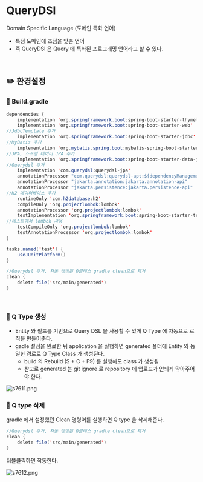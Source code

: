 # QueryDSl

Domain Specific Language (도메인 특화 언어)

- 특정 도메인에 초점을 맞춘 언어
- 즉 QueryDSl 은 Query 에 특화된 프로그래밍 언어라고 할 수 있다.

<br>

## ✏️ 환경설정

### 📍 Build.gradle

```java
dependencies {
	implementation 'org.springframework.boot:spring-boot-starter-thymeleaf'
	implementation 'org.springframework.boot:spring-boot-starter-web'
//JdbcTemplate 추가
	implementation 'org.springframework.boot:spring-boot-starter-jdbc'
//MyBatis 추가
	implementation 'org.mybatis.spring.boot:mybatis-spring-boot-starter:2.2.0'
//JPA, 스프링 데이터 JPA 추가
	implementation 'org.springframework.boot:spring-boot-starter-data-jpa'
//Querydsl 추가
	implementation 'com.querydsl:querydsl-jpa'
	annotationProcessor "com.querydsl:querydsl-apt:${dependencyManagement.importedProperties['querydsl.version']}:jpa"
	annotationProcessor "jakarta.annotation:jakarta.annotation-api"
	annotationProcessor "jakarta.persistence:jakarta.persistence-api"
//H2 데이터베이스 추가
	runtimeOnly 'com.h2database:h2'
	compileOnly 'org.projectlombok:lombok'
	annotationProcessor 'org.projectlombok:lombok'
	testImplementation 'org.springframework.boot:spring-boot-starter-test'
//테스트에서 lombok 사용
	testCompileOnly 'org.projectlombok:lombok'
	testAnnotationProcessor 'org.projectlombok:lombok'
}

tasks.named('test') {
	useJUnitPlatform()
}

//Querydsl 추가, 자동 생성된 Q클래스 gradle clean으로 제거
clean {
	delete file('src/main/generated')
}
```

<br>

### 📍 Q Type 생성

- Entity 와 필드를 기반으로 Query DSL 을 사용할 수 있게 Q Type 에 자동으로 로직을 만들어준다.
- gadle 설정을 완료한 뒤 application 을 실행하면 generated 폴더에 Entity 와 동일한 경로로 Q Type Class 가 생성된다.
    - build 의 Rebuild (S + C + F9) 를 실행해도 class 가 생성됨
    - 참고로 generated 는 git ignore 로 repository 에 업로드가 안되게 막아주어야 한다.

![s7611.png](QueryDSl%20987363df46df44a1918ce07bbca645d7/s7611.png)

### 📍 Q type 삭제

gradle 에서 설정했던 Clean 명령어를 실행하면 Q type 을 삭제해준다.

```java
//Querydsl 추가, 자동 생성된 Q클래스 gradle clean으로 제거
clean {
	delete file('src/main/generated')
}
```

더블클릭하면 작동한다.

![s7612.png](QueryDSl%20987363df46df44a1918ce07bbca645d7/s7612.png)